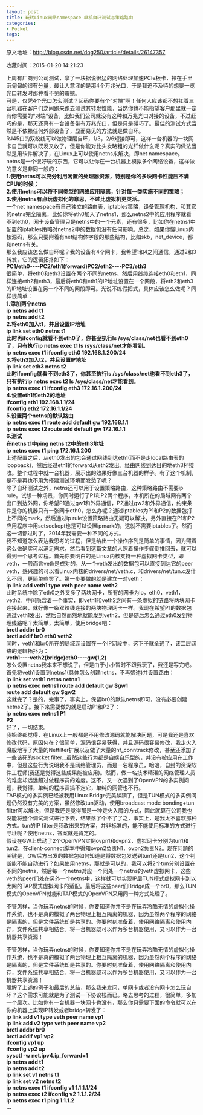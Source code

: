 ```yaml
---
layout: post
title: 玩转Linux网络namespace-单机自环测试与策略路由
categories:
- Pocket
tags:
---
```

原文地址：http://blog.csdn.net/dog250/article/details/26147357

收藏时间：2015-01-20 14:21:23

<div  >上周有厂商到公司测试，拿了一块据说很猛的网络处理加速PCIe板卡，拎在手里沉甸甸的很有分量，最让人意淫的是那4个万兆光口，于是我迫不及待的想要一览光口转发时那种看不见的震撼。    <br nodeIndex="274">
可是，仅凭4个光口怎么测试？起码你要有个“对端”啊！任何人应该都不想扛着三台机器在客户们之间跑来跑去测试其转发性能，当然你也不能指望客户那里就一定有你需要的“对端”设备，比如我们公司就没有这种和万兆光口对接的设备，不过赶巧的是，那天还真有一台设备带有万兆光口，但是只是碰巧了。最佳的测试方式当然是不依赖任何外部设备了，显而易见的方法就是做自环。    <br nodeIndex="275">
RJ45口的双绞线可以做物理层自环，1/3，2/6短接即可，这样一台机器的一块网卡自己就可以既发又收了，但是你能对比头发略粗的光纤做什么呢？真实的做法当然是用软件解决了，在Linux上可以使用netns来解决，即net namespace。    <br nodeIndex="276">
netns是一个很好玩的东西，它可以让你在一台机器上模拟多个网络设备，这样做的意义是非同一般的：    <br nodeIndex="277"><strong nodeIndex="278">1.使用netns可以充分利用闲置的处理器资源，特别是你的多块网卡性能压不满CPU的时候；    <br nodeIndex="279">
2.使用netns可以将不同类型的网络应用隔离，针对每一类实施不同的策略；    <br nodeIndex="280">
3.使用netns有点玩虚拟化的意思，不过比虚拟机更灵活。    <br nodeIndex="281"></strong>一个net namespace有自己独立的路由表，iptables策略，设备管理机构，和其它的netns完全隔离，比如你将eth0加入了netns1，那么netns2中的应用程序就看不到eth0，网卡设备管理只是netns中的一个元素，还有很多，比如你在netns1中配置的iptables策略对netns2中的数据包没有任何影响。总之，如果你懂Linux内核源码，那么只要附着有net结构体字段的那些结构，比如skb，net_device，都和netns有关。    <br nodeIndex="282">
那么我应该怎么做自环呢？我的设备有4个网卡，我希望1和4之间通信，通过2和3转发，它的逻辑拓扑如下：    <br nodeIndex="283"><span nodeIndex="284"><strong nodeIndex="285">PC1/eth0----PC2/eth1(forward)PC2/eth2----PC3/eth3</strong></span>    <br nodeIndex="286">
很简单，将eth0和eth3设置在两个不同的netns，然后用线缆连接eth0和eth1，同样连接eth2和eth3，最后将eth0和eth1的IP地址设置在一个网段，将eth2和eth3的IP地址设置在另一个不同的网段即可。光说不练假把式，具体应该怎么做呢？同样很简单：    <br nodeIndex="287"><strong nodeIndex="288">1.添加两个netns    <br nodeIndex="289"><span nodeIndex="290">ip netns add t1    <br nodeIndex="291">
ip netns add t2</span>    <br nodeIndex="292">
2.将eth0加入t1，并且设置IP地址    <br nodeIndex="293"><span nodeIndex="294">ip link set eth0 netns t1</span>    <br nodeIndex="295">
此时再ifconfig就看不到eth0了，你甚至执行ls /sys/class/net也看不到eth0了，只有执行ip netns exec t1 ls /sys/class/net才能看到。    <br nodeIndex="296"><span nodeIndex="297">ip netns exec t1 ifconfig eth0 192.168.1.200/24</span>    <br nodeIndex="298">
3.将eth3加入t2，并且设置IP地址    <br nodeIndex="299"><span nodeIndex="300">ip link set eth3 netns t2</span>    <br nodeIndex="301">
此时ifconfig就看不到eth3了，你甚至执行ls /sys/class/net也看不到eth3了，只有执行ip netns exec t2 ls /sys/class/net才能看到。    <br nodeIndex="302"><span nodeIndex="303">ip netns exec t1 ifconfig eth3 172.16.1.200/24</span>    <br nodeIndex="304">
4.设置eth1和eth2的地址    <br nodeIndex="305"><span nodeIndex="306"><span nodeIndex="307">ifconfig eth1 192.168.1.1/24    <br nodeIndex="308">
ifconfig eth2 172.16.1.1/24    <br nodeIndex="309"></span></span>5.设置两个netns的默认路由    <br nodeIndex="310"><span nodeIndex="311">ip netns exec t1 route add default gw 192.168.1.1    <br nodeIndex="312">
ip netns exec t2 route add default gw 172.16.1.1    <br nodeIndex="313"></span>6.测试    <br nodeIndex="314">
在netns t1中ping netns t2中的eth3地址    <br nodeIndex="315"><span nodeIndex="316">ip netns exec t1 ping 172.16.1.200</span>    <br nodeIndex="317"></strong>上述配置之后，从eth0发出的包会通过网线到达eth1(而不是走local路由表的loopback)，然后经过eth1的forward从eth2发出。经由网线到达目的地eth3杯接收。整个过程中就一台机器，展示出的效果好像三台机器的样子。有了这个机制，是不是再也不用为搭建测试环境而发愁了呢？    <br nodeIndex="318">
除了自环测试之外，netns还可以用于设置策略路由，这种策略路由不需要ip rule。试想一种场景，你同时运行了P1和P2两个程序，本机所在的局域网有两个出口到达外网，你希望P1通过gw1和外界通信，P2通过gw2和外界通信，约束条件是你的机器只有一张网卡eth0，怎么办呢？通过iptables为P1和P2的数据包打上不同的mark，然后通过ip rule设置策略路由无疑可以解决，另外直接在P1和P2应用程序中用setsockopt也是可以设置ipmark的，这就不需要iptables了。然而这一切都过时了，2014年我需要一种不同的方式。    <br nodeIndex="319">
我不知道怎么表达我思考的过程，但是给出一个操作序列是简单的事情，因为照着这么做确实可以满足需求，然后看到这篇文章的人照着操作步骤倒推回去，就可以得到一个思考过程。首先你要明白的是Linux内核支持一种虚拟网卡类型，即veth，一般而言veth是成对的，从一个veth发出的数据包可以直接到达它的peer veth，感兴趣的可以看Linux内核的drivers/net/veth.c，和drivers/net/tun.c没什么不同，更简单些罢了。第一步要做的就是建立一对veth：    <br nodeIndex="320"><span nodeIndex="321"><strong nodeIndex="322">ip link add veth1 type veth peer name veth2</strong></span>    <br nodeIndex="323">
此时系统中除了eth0之外又多了两块网卡，所有的网卡为lo，eth0，veth1，veth2。中间隐含着一个事实，即veth1和veth2之间有一条虚拟的链路将两块网卡连接起来，就好像一条双绞线连接的两块物理网卡一样。我现在希望P1的数据包通过veth1发出，然后自然而然地就能发到veth2，但是随后怎么通过eth0发到物理线路呢？太简单，太简单，使用bridge吧：<span nodeIndex="324"><strong nodeIndex="325">    <br nodeIndex="326">
brctl addbr br0    <br nodeIndex="327">
brctl addif br0 eth0 veth2</strong></span>    <br nodeIndex="328">
同时，veth1和br0所在的局域网设置在一个IP网段中，这下子就全通了，该二层网络的逻辑拓扑为：    <br nodeIndex="329"><span nodeIndex="330"><strong nodeIndex="331">veth1----veth2(bridge)eth0----gw(1,2)</strong></span>    <br nodeIndex="332">
怎么设置netns我本来不想说了，但是由于小小暂时不跟我玩了，我还是写完吧。首先将veth1设置到netns1(具体怎么创建netns，不再赘述)并设置路由：    <br nodeIndex="333"><span nodeIndex="334"><strong nodeIndex="335">ip link set veth1 netns netns1    <br nodeIndex="336">
ip netns exec netns1 route add default gw $gw1    <br nodeIndex="337">
route add default gw $gw2    <br nodeIndex="338"></strong></span>这就完了？是的，完事了。事实上，保留br0的默认netns即可，没有必要创建netns2了。接下来需要做的就是启动P1和P2了：    <br nodeIndex="339"><span nodeIndex="340"><strong nodeIndex="341">ip netns exec netns1 P1    <br nodeIndex="342">
P2</strong></span>    <br nodeIndex="343">
好了，一切结束。    <br nodeIndex="344">
我始终都觉得，在Linux上一般都是不用修改源码就能解决问题，可是我还是喜欢修改代码，原因何在？很简单，源码很容易获得，并且源码很容易修改，我走火入魔般地写了大量的Netfilter扩展以及做了大量的nf_conntrack修改，甚至还添加了一些该死的socket filter...虽然这些行为都是自娱自乐型的，并没有被应用在工作中，但是这些行为说明我不是网络管理员，而是一名程序员，哈哈，自封的资深软件工程师(我还是觉得这些成果能被应用)。然而，做一名技术精湛的网络管理人员的难度却远远超过做程序员的难度。这不，又一次遇到了OpenVPN的多实例问题，我觉得，单纯的程序员搞不定它，单纯的网管也不行。    <br nodeIndex="345">
TAP模式的多实例已经被我用Linux Bridge完美蹂躏了，但是TUN模式的多实例问题仍然没有完美的方案，虽然修改tun驱动，使用broadcast mode bonding+tun filter可以解决，但是我还是觉得那是一种走火入魔的方式，因此就算在公司我也没能将整个调试测试进行下去，结果落了个不了了之，事实上，是我太不喜欢那种方式。tun的IP filter是我改出来的方案，并非标准的，能不能使用标准的方式进行寻址呢？使用netns，答案就是肯定的。    <br nodeIndex="346">
假设在GW上启动了2个OpenVPN实例ovpn1和ovpn2，虚拟网卡分别为tun1和tun2，在client-connect脚本中得知ovpn2负责N1，ovpn2负责N2。现在问题的关键是，GW后方出发的数据包如何知道是将数据包发送到tun1还是tun2，这个判断能不能自动进行？如果使用netns，那就是可以的，我可以将2个tun分别设置在不同的netns，然后每一个netns对应一个同处一个netns的veth虚拟网卡，这些veth的peer们处在另外一个netns中，这样就可以实现IP层TUN模式虚拟网卡到以太网的TAP模式虚拟网卡的适配。最后将这些peer们Bridge成一个br0，那么TUN模式的OpenVPN就能和TAP模式的OpenVPN采用同一种方式处理了。    <br nodeIndex="347"><p nodeIndex="32">不管怎样，当你玩弄netns的时候，你要知道你并不是在玩弄冷酷无情的虚拟化操作系统，也不是真的模拟了两台物理上相互隔离的机器，因为虽然两个程序的网络是隔离的，但是文件系统却是共享的。你要时刻准备着，使用网络隔离和使用内存，文件系统共享相结合。将一台机器既可以作为多台机器使用，又可以作为一台机器共享资源！</p>
<p nodeIndex="33">不管怎样，当你玩弄netns的时候，你要知道你并不是在玩弄冷酷无情的虚拟化操作系统，也不是真的模拟了两台物理上相互隔离的机器，因为虽然两个程序的网络是隔离的，但是文件系统却是共享的。你要时刻准备着，使用网络隔离和使用内存，文件系统共享相结合。将一台机器既可以作为多台机器使用，又可以作为一台机器共享资源！    <br nodeIndex="348">
理解了上述的例子和最后的总结，那么我来发问，单网卡或者没有网卡怎么玩自环？这个需求可能就是为了测试一下协议栈而已。略去思考的过程，很简单，多加一个层次。比如你有一台机器一块网卡也没有，那么你只需要下面的命令就可以在你的机器上实现IP转发或者bridge转发了：    <br nodeIndex="349"><span nodeIndex="350"><strong nodeIndex="351">ip link add v1 type veth peer name vp1    <br nodeIndex="352">
ip link add v2 type veth peer name vp2    <br nodeIndex="353">
brctl addbr br0    <br nodeIndex="354">
brctl addif vp1 vp2    <br nodeIndex="355">
ifconfig vp1 up    <br nodeIndex="356">
ifconfig vp2 up    <br nodeIndex="357">
sysctl -w net.ipv4.ip_forward=1    <br nodeIndex="358">
ip netns add t1    <br nodeIndex="359">
ip netns add t2    <br nodeIndex="360">
ip link set v1 netns t1    <br nodeIndex="361">
ip link set v2 netns t2    <br nodeIndex="362">
ip netns exec t1 ifconfig v1 1.1.1.1/24    <br nodeIndex="363">
ip netns exec t2 ifconfig v2 1.1.1.2/24    <br nodeIndex="364">
ip netns exec t1 ping 1.1.1.2    <br nodeIndex="365">
...</strong></span>    <br nodeIndex="366"></p>
</div>
